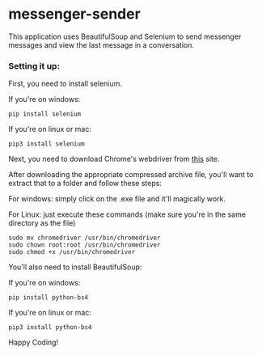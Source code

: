 # messenger-sender
This application uses BeautifulSoup and Selenium to send messenger messages and view the last message in a conversation.

### Setting it up:
First, you need to install selenium.

If you're on windows:
```
pip install selenium
```
If you're on linux or mac:
```
pip3 install selenium
```
Next, you need to download Chrome's webdriver from [this](https://sites.google.com/a/chromium.org/chromedriver/downloads) site.

After downloading the appropriate compressed archive file, you'll want to extract that to a folder and follow these steps:

For windows: simply click on the .exe file and it'll magically work.

For Linux: just execute these commands (make sure you're in the same directory as the file)
```
sudo mv chromedriver /usr/bin/chromedriver
sudo chown root:root /usr/bin/chromedriver
sudo chmod +x /usr/bin/chromedriver
```

You'll also need to install BeautifulSoup:

If you're on windows:
```
pip install python-bs4
```
If you're on linux or mac:
```
pip3 install python-bs4
```

Happy Coding!

